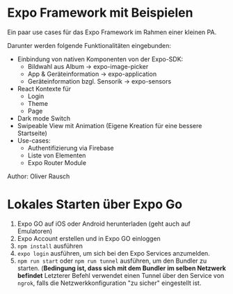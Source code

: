 # Expo Framework mit Beispielen

Ein paar use cases für das Expo Framework im Rahmen einer kleinen PA.

Darunter werden folgende Funktionalitäten eingebunden:

- Einbindung von nativen Komponenten von der Expo-SDK:
  - Bildwahl aus Album -> expo-image-picker
  - App & Geräteinformation -> expo-application
  - Geräteinformation bzgl. Sensorik -> expo-sensors
- React Kontexte für
  - Login
  - Theme
  - Page
- Dark mode Switch
- Swipeable View mit Animation (Eigene Kreation für eine bessere Startseite)
- Use-cases:
  - Authentifizierung via Firebase
  - Liste von Elementen
  - Expo Router Module

Author: Oliver Rausch

# Lokales Starten über Expo Go
1. Expo GO auf iOS oder Android herunterladen (geht auch auf Emulatoren)
2. Expo Account erstellen und in Expo GO einloggen
3. `npm install` ausführen
4. `expo login` ausführen, um sich bei den Expo Services anzumelden. 
5. `npm run start` oder `npm run tunnel` ausführen, um den Bundler zu starten. (**Bedingung ist, dass sich mit dem Bundler im selben Netzwerk befindet**
   Letzterer Befehl verwendet einen Tunnel über den Service von `ngrok`, falls die Netzwerkkonfiguration "zu sicher" eingestellt ist.